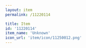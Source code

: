 ```yaml
---
layout: item
permalink: /11220114

title: Item
id: '11220114'
item_name: 'Unknown'
icon_url: 'item/icon/11250012.png'
---
```


